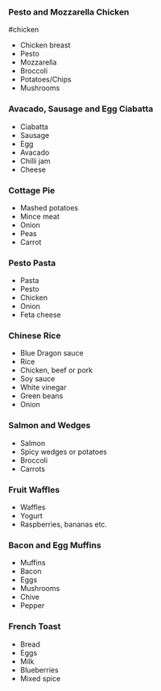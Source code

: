 ### Pesto and Mozzarella Chicken
#chicken
- Chicken breast
- Pesto
- Mozzarella
- Broccoli
- Potatoes/Chips
- Mushrooms

### Avacado, Sausage and Egg Ciabatta
- Ciabatta
- Sausage
- Egg
- Avacado
- Chilli jam
- Cheese

### Cottage Pie
- Mashed potatoes
- Mince meat
- Onion
- Peas
- Carrot

### Pesto Pasta
- Pasta
- Pesto
- Chicken
- Onion
- Feta cheese

### Chinese Rice
- Blue Dragon sauce
- Rice
- Chicken, beef or pork
- Soy sauce
- White vinegar
- Green beans
- Onion

### Salmon and Wedges
- Salmon
- Spicy wedges or potatoes
- Broccoli
- Carrots

### Fruit Waffles
- Waffles
- Yogurt
- Raspberries, bananas etc.

### Bacon and Egg Muffins
- Muffins
- Bacon
- Eggs
- Mushrooms
- Chive
- Pepper

### French Toast
- Bread
- Eggs
- Milk
- Blueberries
- Mixed spice